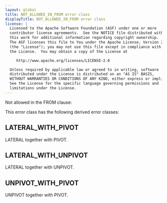 ```yaml
---
layout: global
title: NOT_ALLOWED_IN_FROM error class
displayTitle: NOT_ALLOWED_IN_FROM error class
license: |
  Licensed to the Apache Software Foundation (ASF) under one or more
  contributor license agreements.  See the NOTICE file distributed with
  this work for additional information regarding copyright ownership.
  The ASF licenses this file to You under the Apache License, Version 2.0
  (the "License"); you may not use this file except in compliance with
  the License.  You may obtain a copy of the License at

     http://www.apache.org/licenses/LICENSE-2.0

  Unless required by applicable law or agreed to in writing, software
  distributed under the License is distributed on an "AS IS" BASIS,
  WITHOUT WARRANTIES OR CONDITIONS OF ANY KIND, either express or implied.
  See the License for the specific language governing permissions and
  limitations under the License.
---
```


Not allowed in the FROM clause:

This error class has the following derived error classes:

## LATERAL_WITH_PIVOT

LATERAL together with PIVOT.

## LATERAL_WITH_UNPIVOT

LATERAL together with UNPIVOT.

## UNPIVOT_WITH_PIVOT

UNPIVOT together with PIVOT.
